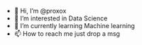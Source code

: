 - 👋 Hi, I’m @proxox
- 👀 I’m interested in Data Science
- 🌱 I’m currently learning Machine learning
- 📫 How to reach me just drop a msg

<!---
proxox/proxox is a ✨ special ✨ repository because its `README.md` (this file) appears on your GitHub profile.
You can click the Preview link to take a look at your changes.
--->
